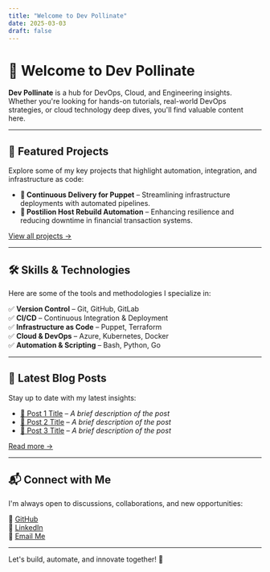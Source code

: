 ```yaml
---
title: "Welcome to Dev Pollinate"
date: 2025-03-03
draft: false
---
```


# 🌿 Welcome to Dev Pollinate

**Dev Pollinate** is a hub for DevOps, Cloud, and Engineering insights. Whether you're looking for hands-on tutorials, real-world DevOps strategies, or cloud technology deep dives, you'll find valuable content here.

---

## 🚀 Featured Projects

Explore some of my key projects that highlight automation, integration, and infrastructure as code:

- **🔹 Continuous Delivery for Puppet** – Streamlining infrastructure deployments with automated pipelines.
- **🔹 Postilion Host Rebuild Automation** – Enhancing resilience and reducing downtime in financial transaction systems.

[View all projects →](/projects/)

---

## 🛠️ Skills & Technologies

Here are some of the tools and methodologies I specialize in:

✅ **Version Control** – Git, GitHub, GitLab  
✅ **CI/CD** – Continuous Integration & Deployment  
✅ **Infrastructure as Code** – Puppet, Terraform  
✅ **Cloud & DevOps** – Azure, Kubernetes, Docker  
✅ **Automation & Scripting** – Bash, Python, Go  

---

## 📝 Latest Blog Posts

Stay up to date with my latest insights:

- [📌 Post 1 Title](#) – *A brief description of the post*  
- [📌 Post 2 Title](#) – *A brief description of the post*  
- [📌 Post 3 Title](#) – *A brief description of the post*  

[Read more →](/blog/)

---

## 📬 Connect with Me

I'm always open to discussions, collaborations, and new opportunities:

🔗 [GitHub](https://github.com/rex-makusia)  
🔗 [LinkedIn](https://www.linkedin.com/in/rex-makusia-00333994/)  
📩 [Email Me](mailto:grecpt@gmail.com)  

---

Let's build, automate, and innovate together! 🚀